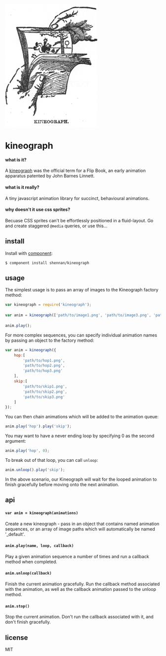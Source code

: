 ![kineograph](kineograph.jpg?raw=true)

# kineograph

#### what is it?

A [kineograph](http://en.wikipedia.org/wiki/Flip_book) was the official term for a Flip Book, an early animation apparatus patented by John Barnes Linnett.

#### what is it really?

A tiny javascript animation library for succinct, behavioural animations.

#### why doesn't it use css sprites?

Becuase CSS sprites can't be effortlessly positioned in a fluid-layout. Go and create staggered `@media` queries, or use this...

## install

Install with [component](https://github.com/component/component):

```
$ component install shennan/kineograph
```

## usage

The simplest usage is to pass an array of images to the Kineograph factory method:

```js
var kineograph = require('kineograph');

var anim = kineograph(['path/to/image1.png', 'path/to/image3.png', 'path/to/image2.png']);

anim.play();
```

For more complex sequences, you can specify individual animation names by passing an object to the factory method:

```js
var anim = kineograph({
	hop:[
		'path/to/hop1.png',
		'path/to/hop2.png',
		'path/to/hop3.png'
	],
	skip:[
		'path/to/skip1.png',
		'path/to/skip2.png',
		'path/to/skip3.png'
	]
});
```

You can then chain animations which will be added to the animation queue:

```js
anim.play('hop').play('skip');
```

You may want to have a never ending loop by specifying 0 as the second argument:

```js
anim.play('hop', 0);
```

To break out of that loop, you can call `unloop`:

```js
anim.unloop().play('skip');
```

In the above scenario, our Kineograph will wait for the looped animation to finish gracefully before moving onto the next animation.

## api

#### `var anim = kineograph(animations)`

Create a new kineograph - pass in an object that contains named animation sequences, or an array of image paths which will automatically be named '_default'.

#### `anim.play(name, loop, callback)`

Play a given animation sequence a number of times and run a callback method when completed.

#### `anim.unloop(callback)`

Finish the current animation gracefully. Run the callback method associated with the animation, as well as the callback animation passed to the unloop method.

#### `anim.stop()`

Stop the current animation. Don't run the callback associated with it, and don't finish gracefully.

## license

MIT